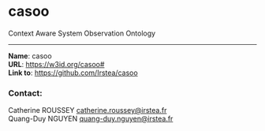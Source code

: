 # casoo

Context Aware System Observation Ontology  

----

**Name**: casoo  
**URL**: <https://w3id.org/casoo#>  
**Link to**: <https://github.com/Irstea/casoo>  

### Contact:  
Catherine ROUSSEY <catherine.roussey@irstea.fr>   
Quang-Duy NGUYEN <quang-duy.nguyen@irstea.fr>
